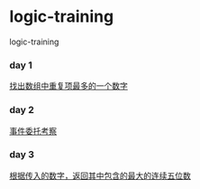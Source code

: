 # logic-training
logic-training

### day 1
[找出数组中重复项最多的一个数字](https://github.com/erbing/logic-training/issues/1)
### day 2
[事件委托考察](https://github.com/erbing/logic-training/issues/2)
### day 3
[根据传入的数字，返回其中包含的最大的连续五位数](https://github.com/erbing/logic-training/issues/3)